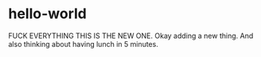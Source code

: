 # hello-world

FUCK EVERYTHING THIS IS THE NEW ONE.
Okay adding a new thing. And also thinking about having lunch in 5 minutes.
